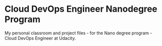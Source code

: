 # Cloud DevOps Engineer Nanodegree Program 
My personal classroom and project files - for the Nano degree program - Cloud DevOps Engineer at Udacity.
